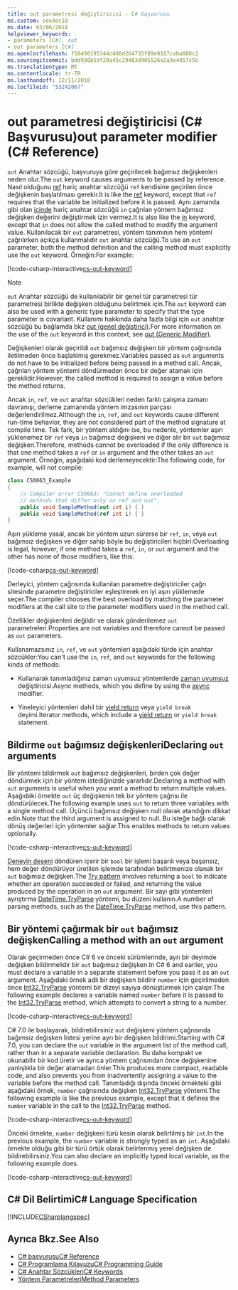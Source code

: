```yaml
---
title: out parametresi değiştiricisi - C# başvurusu
ms.custom: seodec18
ms.date: 03/06/2018
helpviewer_keywords:
- parameters [C#], out
- out parameters [C#]
ms.openlocfilehash: f50490195344c488d264735f89e0107caba888c2
ms.sourcegitcommit: bdd930b5df20a45c29483d905526a2a3e4d17c5b
ms.translationtype: MT
ms.contentlocale: tr-TR
ms.lasthandoff: 12/11/2018
ms.locfileid: "53242067"
---
```

# <a name="out-parameter-modifier-c-reference"></a><span data-ttu-id="75a5f-102">out parametresi değiştiricisi (C# Başvurusu)</span><span class="sxs-lookup"><span data-stu-id="75a5f-102">out parameter modifier (C# Reference)</span></span>
<span data-ttu-id="75a5f-103">`out` Anahtar sözcüğü, başvuruya göre geçirilecek bağımsız değişkenleri neden olur.</span><span class="sxs-lookup"><span data-stu-id="75a5f-103">The `out` keyword causes arguments to be passed by reference.</span></span> <span data-ttu-id="75a5f-104">Nasıl olduğunu [ref](ref.md) hariç anahtar sözcüğü `ref` kendisine geçirilen önce değişkenin başlatılması gerekir.</span><span class="sxs-lookup"><span data-stu-id="75a5f-104">It is like the [ref](ref.md) keyword, except that `ref` requires that the variable be initialized before it is passed.</span></span> <span data-ttu-id="75a5f-105">Aynı zamanda gibi olan [içinde](in-parameter-modifier.md) hariç anahtar sözcüğü `in` çağrılan yöntem bağımsız değişken değerini değiştirmek izin vermez.</span><span class="sxs-lookup"><span data-stu-id="75a5f-105">It is also like the [in](in-parameter-modifier.md) keyword, except that `in` does not allow the called method to modify the argument value.</span></span> <span data-ttu-id="75a5f-106">Kullanılacak bir `out` parametresi, yöntem tanımının hem yöntemi çağrılırken açıkça kullanmalıdır `out` anahtar sözcüğü.</span><span class="sxs-lookup"><span data-stu-id="75a5f-106">To use an `out` parameter, both the method definition and the calling method must explicitly use the `out` keyword.</span></span> <span data-ttu-id="75a5f-107">Örneğin:</span><span class="sxs-lookup"><span data-stu-id="75a5f-107">For example:</span></span>  
  
[!code-csharp-interactive[cs-out-keyword](../../../../samples/snippets/csharp/language-reference/keywords/in-ref-out-modifier/OutParameterModifier.cs#1)]  

> [!NOTE] 
> <span data-ttu-id="75a5f-108">`out` Anahtar sözcüğü de kullanılabilir bir genel tür parametresi tür parametresi birlikte değişken olduğunu belirtmek için.</span><span class="sxs-lookup"><span data-stu-id="75a5f-108">The `out` keyword can also be used with a generic type parameter to specify that the type parameter is covariant.</span></span> <span data-ttu-id="75a5f-109">Kullanımı hakkında daha fazla bilgi için `out` anahtar sözcüğü bu bağlamda bkz [out (genel değiştirici)](out-generic-modifier.md).</span><span class="sxs-lookup"><span data-stu-id="75a5f-109">For more information on the use of the `out` keyword in this context, see [out (Generic Modifier)](out-generic-modifier.md).</span></span>
  
<span data-ttu-id="75a5f-110">Değişkenleri olarak geçirildi `out` bağımsız değişken bir yöntem çağrısında iletilmeden önce başlatılmış gerekmez.</span><span class="sxs-lookup"><span data-stu-id="75a5f-110">Variables passed as `out` arguments do not have to be initialized before being passed in a method call.</span></span> <span data-ttu-id="75a5f-111">Ancak, çağrılan yöntem yöntemi döndürmeden önce bir değer atamak için gereklidir.</span><span class="sxs-lookup"><span data-stu-id="75a5f-111">However, the called method is required to assign a value before the method returns.</span></span>  
  
<span data-ttu-id="75a5f-112">Ancak `in`, `ref`, ve `out` anahtar sözcükleri neden farklı çalışma zamanı davranışı, derleme zamanında yöntem imzasının parçası değerlendirilmez.</span><span class="sxs-lookup"><span data-stu-id="75a5f-112">Although the `in`, `ref`, and `out` keywords cause different run-time behavior, they are not considered part of the method signature at compile time.</span></span> <span data-ttu-id="75a5f-113">Tek fark, bir yöntem aldığını ise, bu nedenle, yöntemler aşırı yüklenemez bir `ref` veya `in` bağımsız değişkeni ve diğer alır bir `out` bağımsız değişken.</span><span class="sxs-lookup"><span data-stu-id="75a5f-113">Therefore, methods cannot be overloaded if the only difference is that one method takes a `ref` or `in` argument and the other takes an `out` argument.</span></span> <span data-ttu-id="75a5f-114">Örneğin, aşağıdaki kod derlemeyecektir:</span><span class="sxs-lookup"><span data-stu-id="75a5f-114">The following code, for example, will not compile:</span></span>  
  
```csharp
class CS0663_Example
{
    // Compiler error CS0663: "Cannot define overloaded 
    // methods that differ only on ref and out".
    public void SampleMethod(out int i) { }
    public void SampleMethod(ref int i) { }
}
```
  
<span data-ttu-id="75a5f-115">Aşırı yükleme yasal, ancak bir yöntem uzun sürerse bir `ref`, `in`, veya `out` bağımsız değişken ve diğer sahip böyle bu değiştiricileri hiçbiri:</span><span class="sxs-lookup"><span data-stu-id="75a5f-115">Overloading is legal, however, if one method takes a `ref`, `in`, or `out` argument and the other has none of those modifiers, like this:</span></span>  
  
[!code-csharp[cs-out-keyword](../../../../samples/snippets/csharp/language-reference/keywords/in-ref-out-modifier/OutParameterModifier.cs#2)]  

<span data-ttu-id="75a5f-116">Derleyici, yöntem çağrısında kullanılan parametre değiştiriciler çağrı sitesinde parametre değiştiriciler eşleştirerek en iyi aşırı yüklemede seçer.</span><span class="sxs-lookup"><span data-stu-id="75a5f-116">The compiler chooses the best overload by matching the parameter modifiers at the call site to the parameter modifiers used in the method call.</span></span>
 
<span data-ttu-id="75a5f-117">Özellikler değişkenleri değildir ve olarak gönderilemez `out` parametreleri.</span><span class="sxs-lookup"><span data-stu-id="75a5f-117">Properties are not variables and therefore cannot be passed as `out` parameters.</span></span>
  
<span data-ttu-id="75a5f-118">Kullanamazsınız `in`, `ref`, ve `out` yöntemleri aşağıdaki türde için anahtar sözcükler:</span><span class="sxs-lookup"><span data-stu-id="75a5f-118">You can't use the `in`, `ref`, and `out` keywords for the following kinds of methods:</span></span>  
  
-   <span data-ttu-id="75a5f-119">Kullanarak tanımladığınız zaman uyumsuz yöntemlerde [zaman uyumsuz](../../../csharp/language-reference/keywords/async.md) değiştiricisi.</span><span class="sxs-lookup"><span data-stu-id="75a5f-119">Async methods, which you define by using the [async](../../../csharp/language-reference/keywords/async.md) modifier.</span></span>  
  
-   <span data-ttu-id="75a5f-120">Yineleyici yöntemleri dahil bir [yield return](../../../csharp/language-reference/keywords/yield.md) veya `yield break` deyimi.</span><span class="sxs-lookup"><span data-stu-id="75a5f-120">Iterator methods, which include a [yield return](../../../csharp/language-reference/keywords/yield.md) or `yield break` statement.</span></span>  

## <a name="declaring-out-arguments"></a><span data-ttu-id="75a5f-121">Bildirme `out` bağımsız değişkenleri</span><span class="sxs-lookup"><span data-stu-id="75a5f-121">Declaring `out` arguments</span></span>   

 <span data-ttu-id="75a5f-122">Bir yöntemi bildirmek `out` bağımsız değişkenleri, birden çok değer döndürmek için bir yöntem istediğinizde yararlıdır.</span><span class="sxs-lookup"><span data-stu-id="75a5f-122">Declaring a method with `out` arguments is useful when you want a method to return multiple values.</span></span> <span data-ttu-id="75a5f-123">Aşağıdaki örnekte `out` üç değişkenin tek bir yöntem çağrısı ile döndürülecek.</span><span class="sxs-lookup"><span data-stu-id="75a5f-123">The following example uses `out` to return three variables with a single method call.</span></span> <span data-ttu-id="75a5f-124">Üçüncü bağımsız değişken null olarak atandığını dikkat edin.</span><span class="sxs-lookup"><span data-stu-id="75a5f-124">Note that the third argument is assigned to null.</span></span> <span data-ttu-id="75a5f-125">Bu isteğe bağlı olarak dönüş değerleri için yöntemler sağlar.</span><span class="sxs-lookup"><span data-stu-id="75a5f-125">This enables methods to return values optionally.</span></span>  
  
[!code-csharp-interactive[cs-out-keyword](../../../../samples/snippets/csharp/language-reference/keywords/in-ref-out-modifier/OutParameterModifier.cs#3)]  

 <span data-ttu-id="75a5f-126">[Deneyin deseni](/visualstudio/code-quality/ca1021-avoid-out-parameters#try-pattern-methods) döndüren içerir bir `bool` bir işlemi başarılı veya başarısız, hem değer döndürüyor üretilen işlemde tarafından belirtmenize olanak bir `out` bağımsız değişken.</span><span class="sxs-lookup"><span data-stu-id="75a5f-126">The [Try pattern](/visualstudio/code-quality/ca1021-avoid-out-parameters#try-pattern-methods) involves returning a `bool` to indicate whether an operation succeeded or failed, and returning the value produced by the operation in an `out` argument.</span></span> <span data-ttu-id="75a5f-127">Bir sayı gibi yöntemleri ayrıştırma [DateTime.TryParse](xref:System.DateTime.TryParse(System.String,System.DateTime@)) yöntemi, bu düzeni kullanın.</span><span class="sxs-lookup"><span data-stu-id="75a5f-127">A number of parsing methods, such as the [DateTime.TryParse](xref:System.DateTime.TryParse(System.String,System.DateTime@)) method, use this pattern.</span></span>
   
## <a name="calling-a-method-with-an-out-argument"></a><span data-ttu-id="75a5f-128">Bir yöntemi çağırmak bir `out` bağımsız değişken</span><span class="sxs-lookup"><span data-stu-id="75a5f-128">Calling a method with an `out` argument</span></span>

<span data-ttu-id="75a5f-129">Olarak geçirmeden önce C# 6 ve önceki sürümlerinde, ayrı bir deyimde değişken bildirmelidir bir `out` bağımsız değişken.</span><span class="sxs-lookup"><span data-stu-id="75a5f-129">In C# 6 and earlier, you must declare a variable in a separate statement before you pass it as an `out` argument.</span></span> <span data-ttu-id="75a5f-130">Aşağıdaki örnek adlı bir değişken bildirir `number` için geçirilmeden önce [Int32.TryParse](xref:System.Int32.TryParse(System.String,System.Int32@)) yöntemi bir dizeyi sayıya dönüştürmek için çalışır.</span><span class="sxs-lookup"><span data-stu-id="75a5f-130">The following example declares a variable named `number` before it is passed to the [Int32.TryParse](xref:System.Int32.TryParse(System.String,System.Int32@)) method, which attempts to convert a string to a number.</span></span>

[!code-csharp-interactive[cs-out-keyword](../../../../samples/snippets/csharp/language-reference/keywords/in-ref-out-modifier/OutParameterModifier.cs#4)]  

<span data-ttu-id="75a5f-131">C# 7.0 ile başlayarak, bildirebilirsiniz `out` değişkeni yöntem çağrısında bağımsız değişken listesi yerine ayrı bir değişken bildirimi.</span><span class="sxs-lookup"><span data-stu-id="75a5f-131">Starting with C# 7.0, you can declare the `out` variable in the argument list of the method call, rather than in a separate variable declaration.</span></span> <span data-ttu-id="75a5f-132">Bu daha kompakt ve okunabilir bir kod üretir ve ayrıca yöntem çağrısından önce değişkenine yanlışlıkla bir değer atamadan önler.</span><span class="sxs-lookup"><span data-stu-id="75a5f-132">This produces more compact, readable code, and also prevents you from inadvertently assigning a value to the variable before the method call.</span></span> <span data-ttu-id="75a5f-133">Tanımladığı dışında önceki örnekteki gibi aşağıdaki örnek, `number` çağrısında değişken [Int32.TryParse](xref:System.Int32.TryParse(System.String,System.Int32@)) yöntemi.</span><span class="sxs-lookup"><span data-stu-id="75a5f-133">The following example is like the previous example, except that it defines the `number` variable in the call to the [Int32.TryParse](xref:System.Int32.TryParse(System.String,System.Int32@)) method.</span></span>

[!code-csharp-interactive[cs-out-keyword](../../../../samples/snippets/csharp/language-reference/keywords/in-ref-out-modifier/OutParameterModifier.cs#5)]  
   
<span data-ttu-id="75a5f-134">Önceki örnekte, `number` değişkeni türü kesin olarak belirtilmiş bir `int`.</span><span class="sxs-lookup"><span data-stu-id="75a5f-134">In the previous example, the `number` variable is strongly typed as an `int`.</span></span> <span data-ttu-id="75a5f-135">Aşağıdaki örnekte olduğu gibi bir türü örtük olarak belirlenmiş yerel değişken de bildirebilirsiniz.</span><span class="sxs-lookup"><span data-stu-id="75a5f-135">You can also declare an implicitly typed local variable, as the following example does.</span></span>

[!code-csharp-interactive[cs-out-keyword](../../../../samples/snippets/csharp/language-reference/keywords/in-ref-out-modifier/OutParameterModifier.cs#6)]  
   
## <a name="c-language-specification"></a><span data-ttu-id="75a5f-136">C# Dil Belirtimi</span><span class="sxs-lookup"><span data-stu-id="75a5f-136">C# Language Specification</span></span>  
[!INCLUDE[CSharplangspec](~/includes/csharplangspec-md.md)]  
  
## <a name="see-also"></a><span data-ttu-id="75a5f-137">Ayrıca Bkz.</span><span class="sxs-lookup"><span data-stu-id="75a5f-137">See Also</span></span>

- [<span data-ttu-id="75a5f-138">C# başvurusu</span><span class="sxs-lookup"><span data-stu-id="75a5f-138">C# Reference</span></span>](../../../csharp/language-reference/index.md)  
- [<span data-ttu-id="75a5f-139">C# Programlama Kılavuzu</span><span class="sxs-lookup"><span data-stu-id="75a5f-139">C# Programming Guide</span></span>](../../../csharp/programming-guide/index.md)  
- [<span data-ttu-id="75a5f-140">C# Anahtar Sözcükleri</span><span class="sxs-lookup"><span data-stu-id="75a5f-140">C# Keywords</span></span>](../../../csharp/language-reference/keywords/index.md)  
- [<span data-ttu-id="75a5f-141">Yöntem Parametreleri</span><span class="sxs-lookup"><span data-stu-id="75a5f-141">Method Parameters</span></span>](../../../csharp/language-reference/keywords/method-parameters.md)
